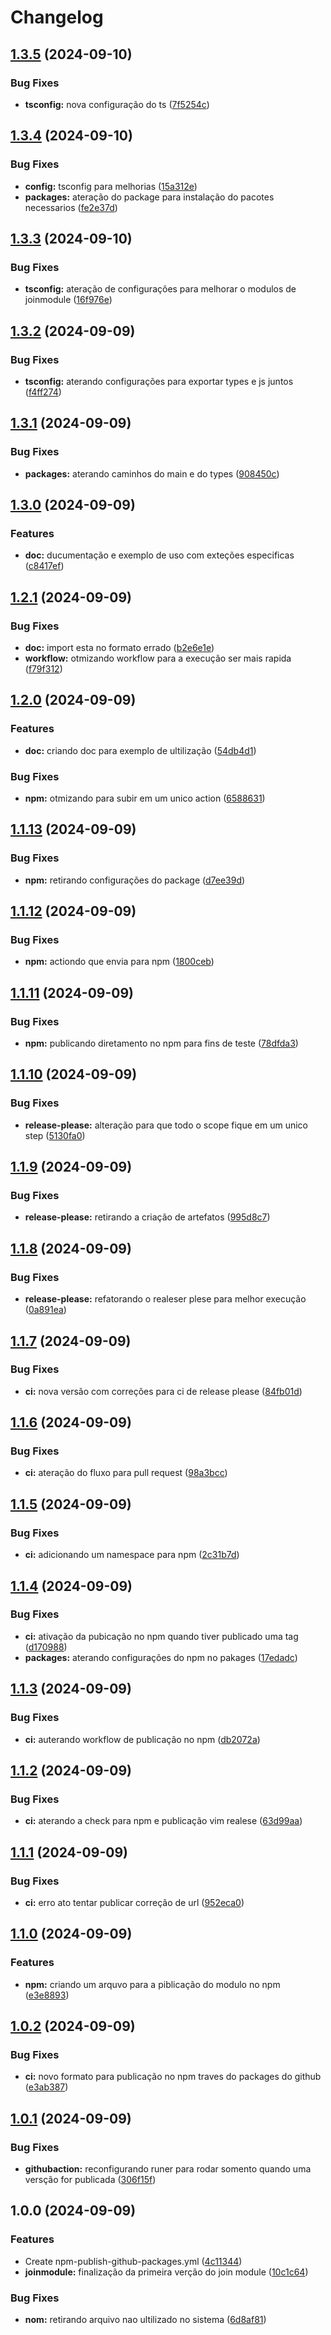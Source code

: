 # Changelog

## [1.3.5](https://github.com/JefteCosta/joinmodule/compare/v1.3.4...v1.3.5) (2024-09-10)


### Bug Fixes

* **tsconfig:** nova configuração do ts ([7f5254c](https://github.com/JefteCosta/joinmodule/commit/7f5254cb7fe95bf9a0996752dd2b1ab92f88971b))

## [1.3.4](https://github.com/JefteCosta/joinmodule/compare/v1.3.3...v1.3.4) (2024-09-10)


### Bug Fixes

* **config:** tsconfig para melhorias ([15a312e](https://github.com/JefteCosta/joinmodule/commit/15a312ef7cdca065b613ba53cf89093b1daa0c0e))
* **packages:** ateração do package para instalação do pacotes necessarios ([fe2e37d](https://github.com/JefteCosta/joinmodule/commit/fe2e37d0555e4997fddc81de645805369b4a5be2))

## [1.3.3](https://github.com/JefteCosta/joinmodule/compare/v1.3.2...v1.3.3) (2024-09-10)


### Bug Fixes

* **tsconfig:** ateração de configurações para melhorar o modulos de joinmodule ([16f976e](https://github.com/JefteCosta/joinmodule/commit/16f976ec36e175cabc513b08a5381174a070cad8))

## [1.3.2](https://github.com/JefteCosta/joinmodule/compare/v1.3.1...v1.3.2) (2024-09-09)


### Bug Fixes

* **tsconfig:** aterando configurações para exportar types e js juntos ([f4ff274](https://github.com/JefteCosta/joinmodule/commit/f4ff274abea5916790ea45c44ff7248582dd1d3a))

## [1.3.1](https://github.com/JefteCosta/joinmodule/compare/v1.3.0...v1.3.1) (2024-09-09)


### Bug Fixes

* **packages:** aterando caminhos do main e do types ([908450c](https://github.com/JefteCosta/joinmodule/commit/908450c7ec570be81b65dbba277e8f9453bc5224))

## [1.3.0](https://github.com/JefteCosta/joinmodule/compare/v1.2.1...v1.3.0) (2024-09-09)


### Features

* **doc:** ducumentação e exemplo de uso com exteções especificas ([c8417ef](https://github.com/JefteCosta/joinmodule/commit/c8417ef0c0ea6ce4e9bfab69f779191ef2bd7d1f))

## [1.2.1](https://github.com/JefteCosta/joinmodule/compare/v1.2.0...v1.2.1) (2024-09-09)


### Bug Fixes

* **doc:** import esta no formato errado ([b2e6e1e](https://github.com/JefteCosta/joinmodule/commit/b2e6e1e1d2d78e625a3392cb5a90b0dd9059f57d))
* **workflow:** otmizando workflow para a execução ser mais rapida ([f79f312](https://github.com/JefteCosta/joinmodule/commit/f79f3124a8f3a19a7d45a4e868a1b28c2d164818))

## [1.2.0](https://github.com/JefteCosta/joinmodule/compare/v1.1.13...v1.2.0) (2024-09-09)


### Features

* **doc:** criando doc para exemplo de ultilização ([54db4d1](https://github.com/JefteCosta/joinmodule/commit/54db4d1245eac472375313cdf4769ead253c33ac))


### Bug Fixes

* **npm:** otmizando para subir em um unico action ([6588631](https://github.com/JefteCosta/joinmodule/commit/6588631fa1df07f26172d01da13e95eaf927da61))

## [1.1.13](https://github.com/JefteCosta/joinmodule/compare/v1.1.12...v1.1.13) (2024-09-09)


### Bug Fixes

* **npm:** retirando configurações do package ([d7ee39d](https://github.com/JefteCosta/joinmodule/commit/d7ee39dcc81d0954b2b39af41d7feff173a97253))

## [1.1.12](https://github.com/JefteCosta/joinmodule/compare/v1.1.11...v1.1.12) (2024-09-09)


### Bug Fixes

* **npm:** actiondo que envia para npm ([1800ceb](https://github.com/JefteCosta/joinmodule/commit/1800cebbbe13fc8af9cd787d298d936eab3fb74b))

## [1.1.11](https://github.com/JefteCosta/joinmodule/compare/v1.1.10...v1.1.11) (2024-09-09)


### Bug Fixes

* **npm:** publicando diretamento no npm para fins de teste ([78dfda3](https://github.com/JefteCosta/joinmodule/commit/78dfda3a795a3ab7b78728ecbfcedeaffcea64df))

## [1.1.10](https://github.com/JefteCosta/joinmodule/compare/v1.1.9...v1.1.10) (2024-09-09)


### Bug Fixes

* **release-please:** alteração para que todo o scope fique em um unico step ([5130fa0](https://github.com/JefteCosta/joinmodule/commit/5130fa087129a36ac9a438de54e67521b2056655))

## [1.1.9](https://github.com/JefteCosta/joinmodule/compare/v1.1.8...v1.1.9) (2024-09-09)


### Bug Fixes

* **release-please:** retirando a criação de artefatos ([995d8c7](https://github.com/JefteCosta/joinmodule/commit/995d8c7a06655fe5e27634929f162c5f8325f5c2))

## [1.1.8](https://github.com/JefteCosta/joinmodule/compare/v1.1.7...v1.1.8) (2024-09-09)


### Bug Fixes

* **release-please:** refatorando o realeser plese para melhor execução ([0a891ea](https://github.com/JefteCosta/joinmodule/commit/0a891ea8eff699d95e97ecaf6c2d5fe47269cf81))

## [1.1.7](https://github.com/JefteCosta/joinmodule/compare/v1.1.6...v1.1.7) (2024-09-09)


### Bug Fixes

* **ci:** nova versão com correções para ci de release please ([84fb01d](https://github.com/JefteCosta/joinmodule/commit/84fb01de072fe0d13ba230f46047810932fe2b7d))

## [1.1.6](https://github.com/JefteCosta/joinmodule/compare/v1.1.5...v1.1.6) (2024-09-09)


### Bug Fixes

* **ci:** ateração do fluxo para pull request ([98a3bcc](https://github.com/JefteCosta/joinmodule/commit/98a3bcc0949e8f8b0b372c6177625b73d4396545))

## [1.1.5](https://github.com/JefteCosta/joinmodule/compare/v1.1.4...v1.1.5) (2024-09-09)


### Bug Fixes

* **ci:** adicionando um namespace para npm ([2c31b7d](https://github.com/JefteCosta/joinmodule/commit/2c31b7dabfc8cf37acc4e67fb37331b90b0c50a1))

## [1.1.4](https://github.com/JefteCosta/joinmodule/compare/v1.1.3...v1.1.4) (2024-09-09)


### Bug Fixes

* **ci:** ativação da pubicação no npm quando tiver publicado uma tag ([d170988](https://github.com/JefteCosta/joinmodule/commit/d170988142f9e2a610ae652a6010bc92503240e0))
* **packages:** aterando configurações do npm no pakages ([17edadc](https://github.com/JefteCosta/joinmodule/commit/17edadc4e191c46b2894589fa498fa776aabed45))

## [1.1.3](https://github.com/JefteCosta/joinmodule/compare/v1.1.2...v1.1.3) (2024-09-09)


### Bug Fixes

* **ci:** auterando workflow de publicação no npm ([db2072a](https://github.com/JefteCosta/joinmodule/commit/db2072ac3f8838b3d0e2579948e5f38db0aa007c))

## [1.1.2](https://github.com/JefteCosta/joinmodule/compare/v1.1.1...v1.1.2) (2024-09-09)


### Bug Fixes

* **ci:** aterando a check para npm e publicação vim realese ([63d99aa](https://github.com/JefteCosta/joinmodule/commit/63d99aa2d26f47aac883176670df05fb12e550b3))

## [1.1.1](https://github.com/JefteCosta/joinmodule/compare/v1.1.0...v1.1.1) (2024-09-09)


### Bug Fixes

* **ci:** erro ato tentar publicar correção de url ([952eca0](https://github.com/JefteCosta/joinmodule/commit/952eca07ceb49ef0fc574877e1dc60f312db320c))

## [1.1.0](https://github.com/JefteCosta/joinmodule/compare/v1.0.2...v1.1.0) (2024-09-09)


### Features

* **npm:** criando um arquvo para a piblicação do modulo no npm ([e3e8893](https://github.com/JefteCosta/joinmodule/commit/e3e8893b27dd6e4149aff82c0ebc6f7f92053558))

## [1.0.2](https://github.com/JefteCosta/joinmodule/compare/v1.0.1...v1.0.2) (2024-09-09)


### Bug Fixes

* **ci:** novo formato para publicação no npm traves do packages do github ([e3ab387](https://github.com/JefteCosta/joinmodule/commit/e3ab387bfa563eacc8296541d929c024b1c95979))

## [1.0.1](https://github.com/JefteCosta/joinmodule/compare/v1.0.0...v1.0.1) (2024-09-09)


### Bug Fixes

* **githubaction:** reconfigurando runer para rodar somento quando uma versção for publicada ([306f15f](https://github.com/JefteCosta/joinmodule/commit/306f15febc7c0fc994072069f34b3a527027177e))

## 1.0.0 (2024-09-09)


### Features

* Create npm-publish-github-packages.yml ([4c11344](https://github.com/JefteCosta/joinmodule/commit/4c11344609ca4ad24e83ae8c1087269b74ddddc5))
* **joinmodule:** finalização da primeira verção do join module ([10c1c64](https://github.com/JefteCosta/joinmodule/commit/10c1c6462b36aed052f395f9d21473fdccf097fd))


### Bug Fixes

* **nom:** retirando arquivo nao ultilizado no sistema ([6d8af81](https://github.com/JefteCosta/joinmodule/commit/6d8af81c3404418910596be2871bab053b8f720a))
